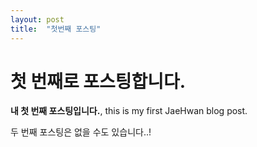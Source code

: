 ```yaml
---
layout: post
title:  "첫번째 포스팅"
---
```


# 첫 번째로 포스팅합니다.

**내 첫 번째 포스팅입니다.**, this is my first JaeHwan blog post.

두 번째 포스팅은 없을 수도 있습니다..!